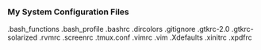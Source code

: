 ### My System Configuration Files

.bash_functions
.bash_profile
.bashrc
.dircolors
.gitignore
.gtkrc-2.0
.gtkrc-solarized
.rvmrc
.screenrc
.tmux.conf
.vimrc
.vim
.Xdefaults
.xinitrc
.xpdfrc

